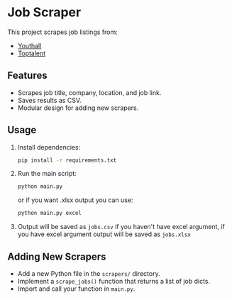 # Job Scraper

This project scrapes job listings from:
- [Youthall](https://www.youthall.com/en/jobs/)
- [Toptalent](https://toptalent.co/is-ilanlari)

## Features
- Scrapes job title, company, location, and job link.
- Saves results as CSV.
- Modular design for adding new scrapers.

## Usage
1. Install dependencies:
   ```bash
   pip install -r requirements.txt
   ```
2. Run the main script:
   ```bash
   python main.py
   ```
   or if you want .xlsx output you can use:
   ```bash
   python main.py excel
   ```
3. Output will be saved as `jobs.csv` if you haven't have excel argument, if you have excel argument output will be saved as `jobs.xlsx`

## Adding New Scrapers
- Add a new Python file in the `scrapers/` directory.
- Implement a `scrape_jobs()` function that returns a list of job dicts.
- Import and call your function in `main.py`. 